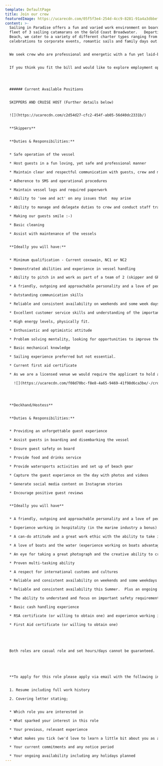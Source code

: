 ```yaml
---
template: DefaultPage
title: Join our crew
featuredImage: https://ucarecdn.com/05f5f3e4-254d-4cc9-8281-91a4a3dbbefb/
content: >-
  S﻿ailing in Paradise offers a fun and varied work environment on board our
  fleet of 3 sailing catamarans on the Gold Coast Broadwater.   Departing Main
  Beach, we cater to a variety of different charter types ranging from
  celebrations to corporate events, romantic sails and family days out.   


  We seek crew who are professional and energetic with a fun yet laid-back vibe.


  I﻿f you think you fit the bill and would like to explore employment opportunities with Sailing in Paradise please email us with your resume and covering letter.




  ###### C﻿urrent Available Positions


  S﻿KIPPERS AND CRUISE HOST (Further details below)


  ![](https://ucarecdn.com/c2d54d27-cfc2-454f-ab05-56d40dc2331b/)


  **Skippers**


  **Duties & Responsibilities:**


  * Safe operation of the vessel

  * Host guests in a fun loving, yet safe and professional manner

  * Maintain clear and respectful communication with guests, crew and management

  * Adherence to SMS and operational procedures

  * Maintain vessel logs and required paperwork

  * Ability to 'see and act' on any issues that  may arise

  * Ability to manage and delegate duties to crew and conduct staff training where necessary

  * Making our guests smile :-) 

  * Basic cleaning 

  * Assist with maintenance of the vessels


  **Ideally you will have:**


  * Minimum qualification - Current coxswain, NC1 or NC2

  * Demonstrated abilities and experience in vessel handling

  * Ability to pitch in and work as part of a team of 2 (skipper and GPH) on all charters

  * A friendly, outgoing and approachable personality and a love of people and fun.

  * Outstanding communication skills 

  * Reliable and consistent availability on weekends and some week days

  * Excellent customer service skills and understanding of the importance of, and ability to encourage, customer feedback and reviews.

  * High energy levels, physically fit.

  * Enthusiastic and optimistic attitude

  * Problem solving mentality, looking for opportunities to improve the guest experience and the business in general at all times

  * Basic mechanical knowledge

  * Sailing experience preferred but not essential.

  * Current first aid certificate

  * As we are a licensed venue we would require the applicant to hold a current RSA ticket (or happy to obtain one).

    ![](https://ucarecdn.com/f08d70bc-f8e8-4a65-9469-41f98d6ca3be/-/crop/1333x1082/0,265/-/preview/)

   


  **Deckhand/Hostess**


  **Duties & Responsibilities:**


  * Providing an unforgettable guest experience

  * Assist guests in boarding and disembarking the vessel

  * Ensure guest safety on board

  * Provide food and drinks service

  * Provide watersports activities and set up of beach gear

  * Capture the guest experience on the day with photos and videos

  * Generate social media content on Instagram stories

  * Encourage positive guest reviews


  **Ideally you will have**


  * A friendly, outgoing and approachable personality and a love of people.    You should be just as comfortable hosting a high energy 21st birthday as you are a polished corporate event or a family with young children.   

  * Experience working in hospitality (in the marine industry a bonus)

  * A can-do attitude and a great work ethic with the ability to take initiative to improve the guest experience at every opportunity

  * A love of boats and the water (experience working on boats advantageous). You will need to be fit, active and willing to get in and get the job done, this includes hauling the anchor, hoisting the sails, arranging watersports for guests and scrubbing the decks

  * An eye for taking a great photograph and the creative ability to create stylish social media content quickly and on-the-go.  

  * Proven multi-tasking ability

  * A respect for international customs and cultures

  * Reliable and consistent availability on weekends and some weekdays (occasionally last-minute).   The role is primarily weekend focused, please consider prior to applying if this fits with your lifestyle.

  * Reliable and consistent availability this Summer.  Plus an ongoing desire and ability to stay in the role for a minimum of 6-12 months.   

  * The ability to understand and focus on important safety requirements

  * Basic cash handling experience

  * RSA certificate (or willing to obtain one) and experience working in licensed venues

  * First Aid certificate (or willing to obtain one)


   


  Both roles are casual role and set hours/days cannot be guaranteed.   Availability on weekends and some weekdays is required.   During December/January, maximum availability is required to cope with increased demand at this time.   


   


  **To apply for this role please apply via email with the following info;**


  1. Resume including full work history

  2. Covering letter stating;


  * Which role you are interested in

  * What sparked your interest in this role

  * Your previous, relevant experience

  * What makes you tick (we'd love to learn a little bit about you as a person)

  * Your current commitments and any notice period

  * Your ongoing availability including any holidays planned
---
```

